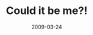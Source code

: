 ---
layout: base.njk
title : 'Could it be me?!' 
view_title : 'Could it be me?!' 
year : '2009' 
date : '2009-03-24' 
img_file : '/drawing/coulditbeme.png' 
html_file : 'coulditbeme' 
next_html : 'ijustdontgetyou.html' 
year_order : '98' 
permalink : "title/{{html_file}}.html"
---